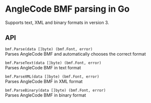 # AngleCode BMF parsing in Go
 
Supports text, XML and binary formats in version 3.

## API

`bmf.Parse(data []byte) (bmf.Font, error)`  
Parses AngleCode BMF and automatically chooses the correct format


`bmf.ParseText(data []byte) (bmf.Font, error)`  
Parses AngleCode BMF in text format


`bmf.ParseXML(data []byte) (bmf.Font, error)`  
Parses AngleCode BMF in XML format


`bmf.ParseBinary(data []byte) (bmf.Font, error)`  
Parses AngleCode BMF in binary format
